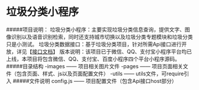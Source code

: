 # 垃圾分类小程序
#####项目说明：
垃圾分类小程序：主要实现垃圾分类信息查询，提供文字、图像识别以及语音识别检索，同时还支持城市切换以及垃圾分类专题模块和垃圾分类只是小测试。
垃圾分类数据接口：基于垃圾分类项目，针对所需Api接口进行开放，详见【[接口文档](https://www.yxiaowei.com/docs)】
版本说明：该项目已于微信、QQ、支付宝小程序平台均已上线，本项目将包含微信、QQ、支付宝、百度小程序四个平台小程序源码。
#####目录结构
-images —— 项目相关图片文件
-pages —— 项目页面相关文件（包含页面、样式、js以及页面配置文件）
-utils —— utils文件，可require引入
#####文件说明
config.js —— 项目配置文件（包含Api接口host部分）
